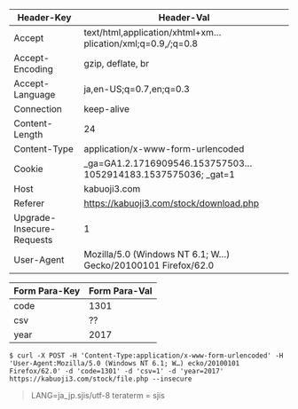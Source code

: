 |  Header-Key  |  Header-Val  |
| ---- | ---- |
|  Accept  |  text/html,application/xhtml+xm…plication/xml;q=0.9,*/*;q=0.8  |
|  Accept-Encoding  |  gzip, deflate, br  |
|  Accept-Language  |  ja,en-US;q=0.7,en;q=0.3  |
|  Connection	  |  keep-alive  |
|  Content-Length  |  24  |
|  Content-Type  |  application/x-www-form-urlencoded  |
|  Cookie  |  _ga=GA1.2.1716909546.153757503…1052914183.1537575036; _gat=1  |
|  Host  |  kabuoji3.com  |
|  Referer  |  https://kabuoji3.com/stock/download.php  |
|  Upgrade-Insecure-Requests  |  1  |
|  User-Agent  |  Mozilla/5.0 (Windows NT 6.1; W…) Gecko/20100101 Firefox/62.0  |


|  Form Para-Key  |  Form Para-Val  |
| ---- | ---- |
|  code  |  1301  |
|  csv  |  ??  |
|  year  |  2017  |


```
$ curl -X POST -H 'Content-Type:application/x-www-form-urlencoded' -H 'User-Agent:Mozilla/5.0 (Windows NT 6.1; W…) ecko/20100101 Firefox/62.0' -d 'code=1301' -d 'csv=1' -d 'year=2017' https://kabuoji3.com/stock/file.php --insecure
```
> LANG=ja_jp.sjis/utf-8
> teraterm = sjis
